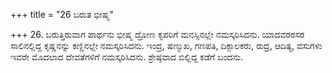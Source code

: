 +++
title = "26 ಬರುತ ಭೀಷ್ಮ"

+++
26. ಬರುತ್ತಿರುವಾಗ ಪಾರ್ಥನು ಭೀಷ್ಮ ದ್ರೋಣ ಕೃಪರಿಗೆ ಮನಸ್ಸಿನಲ್ಲೇ ನಮಸ್ಕರಿಸಿದನು. ಯಾದವರರಸರ ಸಾಲಿನಲ್ಲಿದ್ದ ಕೃಷ್ಣನನ್ನು ಕಣ್ಣಿನಲ್ಲೇ ನಮಸ್ಕರಿಸಿದನು. ಇಂದ್ರ, ಷಣ್ಮುಖ, ಗಣಪತಿ, ದಿಕ್ಪಾಲಕರು, ರುದ್ರ, ಆದಿತ್ಯ, ವಸುಗಳು ಇವರೇ ಮೊದಲಾದ ದೇವತೆಗಳಿಗೆ ನಮಸ್ಕರಿಸಿದನು. ಶ್ರೇಷ್ಠವಾದ ಬಿಲ್ಲಿದ್ದ ಕಡೆಗೆ ಬಂದನು.
